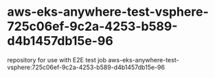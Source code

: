 # aws-eks-anywhere-test-vsphere-725c06ef-9c2a-4253-b589-d4b1457db15e-96
repository for use with E2E test job aws-eks-anywhere-test-vsphere:725c06ef-9c2a-4253-b589-d4b1457db15e-96
